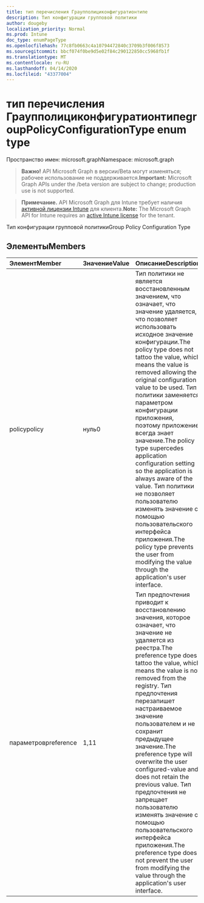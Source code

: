 ```yaml
---
title: тип перечисления Граупполициконфигуратионтипе
description: Тип конфигурации групповой политики
author: dougeby
localization_priority: Normal
ms.prod: Intune
doc_type: enumPageType
ms.openlocfilehash: 77c8fb0663c4a10794472840c3709b3f006f8573
ms.sourcegitcommit: bbcf074f0be9d5e02f84c290122850cc5968fb1f
ms.translationtype: MT
ms.contentlocale: ru-RU
ms.lasthandoff: 04/14/2020
ms.locfileid: "43377004"
---
```

# <a name="grouppolicyconfigurationtype-enum-type"></a><span data-ttu-id="25978-103">тип перечисления Граупполициконфигуратионтипе</span><span class="sxs-lookup"><span data-stu-id="25978-103">groupPolicyConfigurationType enum type</span></span>

<span data-ttu-id="25978-104">Пространство имен: microsoft.graph</span><span class="sxs-lookup"><span data-stu-id="25978-104">Namespace: microsoft.graph</span></span>

> <span data-ttu-id="25978-105">**Важно!** API Microsoft Graph в версии/Beta могут изменяться; рабочее использование не поддерживается.</span><span class="sxs-lookup"><span data-stu-id="25978-105">**Important:** Microsoft Graph APIs under the /beta version are subject to change; production use is not supported.</span></span>

> <span data-ttu-id="25978-106">**Примечание.** API Microsoft Graph для Intune требует наличия [активной лицензии Intune](https://go.microsoft.com/fwlink/?linkid=839381) для клиента.</span><span class="sxs-lookup"><span data-stu-id="25978-106">**Note:** The Microsoft Graph API for Intune requires an [active Intune license](https://go.microsoft.com/fwlink/?linkid=839381) for the tenant.</span></span>

<span data-ttu-id="25978-107">Тип конфигурации групповой политики</span><span class="sxs-lookup"><span data-stu-id="25978-107">Group Policy Configuration Type</span></span>

## <a name="members"></a><span data-ttu-id="25978-108">Элементы</span><span class="sxs-lookup"><span data-stu-id="25978-108">Members</span></span>
|<span data-ttu-id="25978-109">Элемент</span><span class="sxs-lookup"><span data-stu-id="25978-109">Member</span></span>|<span data-ttu-id="25978-110">Значение</span><span class="sxs-lookup"><span data-stu-id="25978-110">Value</span></span>|<span data-ttu-id="25978-111">Описание</span><span class="sxs-lookup"><span data-stu-id="25978-111">Description</span></span>|
|:---|:---|:---|
|<span data-ttu-id="25978-112">policy</span><span class="sxs-lookup"><span data-stu-id="25978-112">policy</span></span>|<span data-ttu-id="25978-113">нуль</span><span class="sxs-lookup"><span data-stu-id="25978-113">0</span></span>|<span data-ttu-id="25978-114">Тип политики не является восстановленным значением, что означает, что значение удаляется, что позволяет использовать исходное значение конфигурации.</span><span class="sxs-lookup"><span data-stu-id="25978-114">The policy type does not tattoo the value, which means the value is removed allowing the original configuration value to be used.</span></span> <span data-ttu-id="25978-115">Тип политики заменяется параметром конфигурации приложения, поэтому приложение всегда знает значение.</span><span class="sxs-lookup"><span data-stu-id="25978-115">The policy type supercedes application configuration setting so the application is always aware of the value.</span></span> <span data-ttu-id="25978-116">Тип политики не позволяет пользователю изменять значение с помощью пользовательского интерфейса приложения.</span><span class="sxs-lookup"><span data-stu-id="25978-116">The policy type prevents the user from modifying the value through the application's user interface.</span></span>|
|<span data-ttu-id="25978-117">параметров</span><span class="sxs-lookup"><span data-stu-id="25978-117">preference</span></span>|<span data-ttu-id="25978-118">1,1</span><span class="sxs-lookup"><span data-stu-id="25978-118">1</span></span>|<span data-ttu-id="25978-119">Тип предпочтения приводит к восстановлению значения, которое означает, что значение не удаляется из реестра.</span><span class="sxs-lookup"><span data-stu-id="25978-119">The preference type does tattoo the value, which means the value is not removed from the registry.</span></span> <span data-ttu-id="25978-120">Тип предпочтения перезапишет настраиваемое значение пользователем и не сохранит предыдущее значение.</span><span class="sxs-lookup"><span data-stu-id="25978-120">The preference type will overwrite the user configured-value and does not retain the previous value.</span></span> <span data-ttu-id="25978-121">Тип предпочтения не запрещает пользователю изменять значение с помощью пользовательского интерфейса приложения.</span><span class="sxs-lookup"><span data-stu-id="25978-121">The preference type does not prevent the user from modifying the value through the application's user interface.</span></span>|



